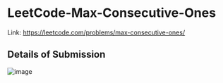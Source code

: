 # LeetCode-Max-Consecutive-Ones
Link: https://leetcode.com/problems/max-consecutive-ones/
## Details of Submission
![image](https://github.com/mgalang229/LeetCode-Max-Consecutive-Ones/assets/51401355/b8ab87a7-625d-4d9d-890d-d01d227508ff)
